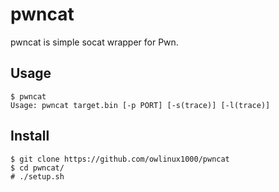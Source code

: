 # pwncat

pwncat is simple socat wrapper for Pwn.

## Usage

```shell
$ pwncat
Usage: pwncat target.bin [-p PORT] [-s(trace)] [-l(trace)]
```

## Install

```shell
$ git clone https://github.com/owlinux1000/pwncat
$ cd pwncat/
# ./setup.sh
```
